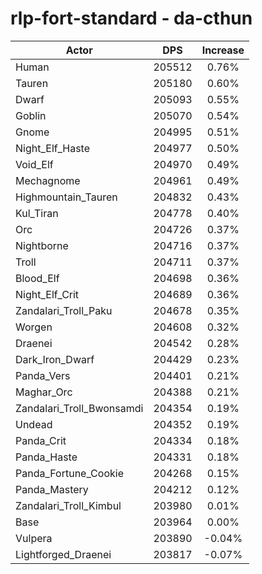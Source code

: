 # rlp-fort-standard - da-cthun
| Actor | DPS | Increase |
|---|:---:|:---:|
|Human|205512|0.76%|
|Tauren|205180|0.60%|
|Dwarf|205093|0.55%|
|Goblin|205070|0.54%|
|Gnome|204995|0.51%|
|Night_Elf_Haste|204977|0.50%|
|Void_Elf|204970|0.49%|
|Mechagnome|204961|0.49%|
|Highmountain_Tauren|204832|0.43%|
|Kul_Tiran|204778|0.40%|
|Orc|204726|0.37%|
|Nightborne|204716|0.37%|
|Troll|204711|0.37%|
|Blood_Elf|204698|0.36%|
|Night_Elf_Crit|204689|0.36%|
|Zandalari_Troll_Paku|204678|0.35%|
|Worgen|204608|0.32%|
|Draenei|204542|0.28%|
|Dark_Iron_Dwarf|204429|0.23%|
|Panda_Vers|204401|0.21%|
|Maghar_Orc|204388|0.21%|
|Zandalari_Troll_Bwonsamdi|204354|0.19%|
|Undead|204352|0.19%|
|Panda_Crit|204334|0.18%|
|Panda_Haste|204331|0.18%|
|Panda_Fortune_Cookie|204268|0.15%|
|Panda_Mastery|204212|0.12%|
|Zandalari_Troll_Kimbul|203980|0.01%|
|Base|203964|0.00%|
|Vulpera|203890|-0.04%|
|Lightforged_Draenei|203817|-0.07%|
